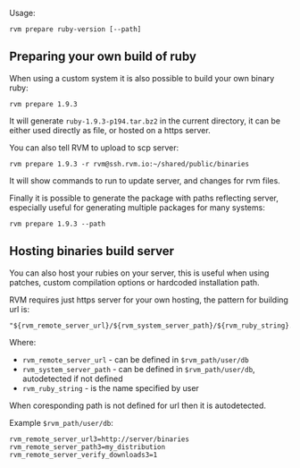 Usage:

    rvm prepare ruby-version [--path]

## Preparing your own build of ruby

When using a custom system it is also possible to build your own binary ruby:

    rvm prepare 1.9.3

It will generate `ruby-1.9.3-p194.tar.bz2` in the current directory,
it can be either used directly as file, or hosted on a https server.

You can also tell RVM to upload to scp server:

    rvm prepare 1.9.3 -r rvm@ssh.rvm.io:~/shared/public/binaries

It will show commands to run to update server, and changes for rvm files.

Finally it is possible to generate the package with paths reflecting server,
especially useful for generating multiple packages for many systems:

    rvm prepare 1.9.3 --path


## Hosting binaries build server

You can also host your rubies on your server, this is useful when using patches,
custom compilation options or hardcoded installation path.

RVM requires just https server for your own hosting, the pattern for building url is:

    "${rvm_remote_server_url}/${rvm_system_server_path}/${rvm_ruby_string}.tar.bz2"

Where:

- `rvm_remote_server_url`  - can be defined in `$rvm_path/user/db`
- `rvm_system_server_path` - can be defined in `$rvm_path/user/db`, autodetected if not defined
- `rvm_ruby_string` - is the name specified by user

When coresponding path is not defined for url then it is autodetected.

Example `$rvm_path/user/db`:

    rvm_remote_server_url3=http://server/binaries
    rvm_remote_server_path3=my_distribution
    rvm_remote_server_verify_downloads3=1
